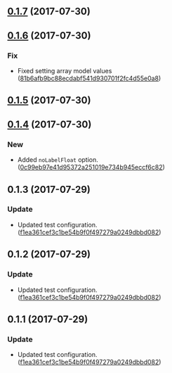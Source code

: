 <a name="0.1.7"></a>
## [0.1.7](https://github.com/advanced-rest-client/raml-type-form-input/compare/0.1.6...0.1.7) (2017-07-30)




<a name="0.1.6"></a>
## [0.1.6](https://github.com/advanced-rest-client/raml-type-form-input/compare/0.1.5...0.1.6) (2017-07-30)


### Fix

* Fixed setting array model values ([81b6afb9bc88ecdabf541d930701f2fc4d55e0a8](https://github.com/advanced-rest-client/raml-type-form-input/commit/81b6afb9bc88ecdabf541d930701f2fc4d55e0a8))



<a name="0.1.5"></a>
## [0.1.5](https://github.com/advanced-rest-client/raml-type-form-input/compare/0.1.4...0.1.5) (2017-07-30)




<a name="0.1.4"></a>
## [0.1.4](https://github.com/advanced-rest-client/raml-type-form-input/compare/0.1.3...0.1.4) (2017-07-30)


### New

* Added `noLabelFloat` option. ([0c99eb97e41d95372a251019e734b945eccf6c82](https://github.com/advanced-rest-client/raml-type-form-input/commit/0c99eb97e41d95372a251019e734b945eccf6c82))



<a name="0.1.3"></a>
## 0.1.3 (2017-07-29)


### Update

* Updated test configuration. ([f1ea361cef3c1be54b9f0f497279a0249dbbd082](https://github.com/advanced-rest-client/raml-type-form-input/commit/f1ea361cef3c1be54b9f0f497279a0249dbbd082))



<a name="0.1.2"></a>
## 0.1.2 (2017-07-29)


### Update

* Updated test configuration. ([f1ea361cef3c1be54b9f0f497279a0249dbbd082](https://github.com/advanced-rest-client/raml-type-form-input/commit/f1ea361cef3c1be54b9f0f497279a0249dbbd082))



<a name="0.1.1"></a>
## 0.1.1 (2017-07-29)


### Update

* Updated test configuration. ([f1ea361cef3c1be54b9f0f497279a0249dbbd082](https://github.com/advanced-rest-client/raml-type-form-input/commit/f1ea361cef3c1be54b9f0f497279a0249dbbd082))



